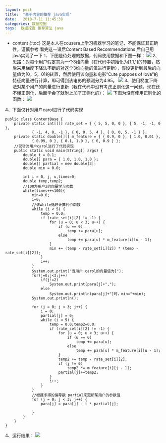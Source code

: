 ```yaml
---
layout: post
title:  "基于内容的推荐 java实现"
date:   2018-7-11 11:45:38
categories: 数据挖掘
tags:  数据挖掘 推荐算法 java
---
```


* content
{:toc}
这是本人在cousera上学习机器学习的笔记，不能保证其正确性，谨慎参考
看完这一课后Content Based Recommendations 后自己用java实现了一下
1、下图是待处理的数据，代码使用数据和下图一样： 
![](https://img-blog.csdn.net/20170309164640433?watermark/2/text/aHR0cDovL2Jsb2cuY3Nkbi5uZXQvdHpoNDc2/font/5a6L5L2T/fontsize/400/fill/I0JBQkFCMA==/dissolve/70/gravity/SouthEast)
2、思路：对每个用户假定其为一个3维向量（在代码中初始化为[1,1,1]的转置，然后采用梯度下降法不断的对这个3维向量的值进行更新），假设更新到最后的向量值为[0，5，0]的转置，然后使用该向量和电影“Cute puppoes of love”的特征向量进行计算，即可得到该电影的预测分为4.95。 
![](https://img-blog.csdn.net/20170309165741276?watermark/2/text/aHR0cDovL2Jsb2cuY3Nkbi5uZXQvdHpoNDc2/font/5a6L5L2T/fontsize/400/fill/I0JBQkFCMA==/dissolve/70/gravity/SouthEast)
3、使用梯度下降法对某个用户的向量进行更新（我在代码中没有考虑正则化这一问题，现在还不懂正则化，后面学会了就附上加了正则化的）： 
![](https://img-blog.csdn.net/20170309170547804?watermark/2/text/aHR0cDovL2Jsb2cuY3Nkbi5uZXQvdHpoNDc2/font/5a6L5L2T/fontsize/400/fill/I0JBQkFCMA==/dissolve/70/gravity/SouthEast)
下图为没有使用正则化的函数：
![](https://img-blog.csdn.net/20170309170756480?watermark/2/text/aHR0cDovL2Jsb2cuY3Nkbi5uZXQvdHpoNDc2/font/5a6L5L2T/fontsize/400/fill/I0JBQkFCMA==/dissolve/70/gravity/SouthEast)

4、下面仅针对用户carol进行了代码实现
```
public class ContentBase {
    private static int[][] rate_set = { { 5, 5, 0, 0 }, { 5, -1, -1, 0 },
            { -1, 4, 0, -1 }, { 0, 0, 5, 4 }, { 0, 0, 5, -1 } };
    private static double[][] m_feature = { { 0.9, 0 }, { 1.0, 0.01 },
            { 0.99, 0 }, { 0.1, 1.0 }, { 0, 0.9 } };
    //仅针对用户carol进行了代码实现
    public static void main(String[] args) {
        double t = 0.1;
        double[] para = { 1.0, 1.0, 1.0 };
        double[] partial = new double[3];
        double min = 0.0;

        int i = 0, j, u,times=0;
        double temp,temp2;
        //100为用户2的向量学习次数
        while(times++<100){
            min=0.0;
            i=0;
            //该while循环计算代价函数
            while (i < 5) {
                temp = 0.0;
                if (rate_set[i][2] != -1) {
                    for (u = 0; u < 3; u++) {
                        if (u == 0)
                            temp += para[u];
                        else
                            temp += para[u] * m_feature[i][u - 1];
                    }
                    min += (temp - rate_set[i][2]) * (temp - rate_set[i][2]);
                }
                i++;
            }
            System.out.print("当用户 carol的向量值为[");
            for(j=0;j<3;j++)
                if(j!=2)
                    System.out.print(para[j]+",");
                else
                    System.out.println(para[j]+"]时，min="+min);
            System.out.println();

            for (j = 0; j < 3; j++) {
                i = 0;
                partial[j] = 0;
                while (i < 5) {
                    temp = 0.0;temp2=0.0;
                    if (rate_set[i][2] != -1) {
                        for (u = 0; u < 3; u++) {
                            if (u == 0)
                                temp += para[u];
                            else
                                temp += para[u] * m_feature[i][u - 1];
                        }
                        temp2 += temp - rate_set[i][2];
                        if (j != 0)
                            temp2 *= m_feature[i][j - 1];
                        partial[j]+=temp2;
                    }
                    i++;
                }
            }
            //根据求得的偏导数 partial来更新某用户的参数值
            for (j = 0; j < 3; j++) {
                para[j] = para[j] - t * partial[j];

            }
        }
    }
}
```
4、运行结果： 
![](https://img-blog.csdn.net/20170309172356566?watermark/2/text/aHR0cDovL2Jsb2cuY3Nkbi5uZXQvdHpoNDc2/font/5a6L5L2T/fontsize/400/fill/I0JBQkFCMA==/dissolve/70/gravity/SouthEast)